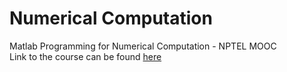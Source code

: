# Numerical Computation
Matlab Programming for Numerical Computation - NPTEL MOOC </br>
Link to the course can be found [here](https://nptel.ac.in/courses/103/106/103106118/) </br>

